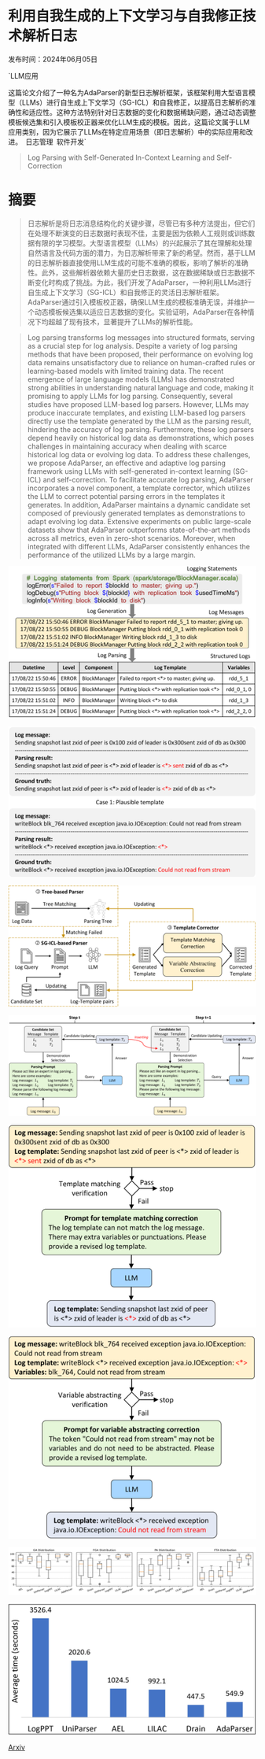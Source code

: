 # 利用自我生成的上下文学习与自我修正技术解析日志

发布时间：2024年06月05日

`LLM应用

这篇论文介绍了一种名为AdaParser的新型日志解析框架，该框架利用大型语言模型（LLMs）进行自生成上下文学习（SG-ICL）和自我修正，以提高日志解析的准确性和适应性。这种方法特别针对日志数据的变化和数据稀缺问题，通过动态调整模板候选集和引入模板校正器来优化LLM生成的模板。因此，这篇论文属于LLM应用类别，因为它展示了LLMs在特定应用场景（即日志解析）中的实际应用和改进。` `日志管理` `软件开发`

> Log Parsing with Self-Generated In-Context Learning and Self-Correction

# 摘要

> 日志解析是将日志消息结构化的关键步骤，尽管已有多种方法提出，但它们在处理不断演变的日志数据时表现不佳，主要是因为依赖人工规则或训练数据有限的学习模型。大型语言模型（LLMs）的兴起展示了其在理解和处理自然语言及代码方面的潜力，为日志解析带来了新的希望。然而，基于LLM的日志解析器直接使用LLM生成的可能不准确的模板，影响了解析的准确性。此外，这些解析器依赖大量历史日志数据，这在数据稀缺或日志数据不断变化时构成了挑战。为此，我们开发了AdaParser，一种利用LLMs进行自生成上下文学习（SG-ICL）和自我修正的灵活日志解析框架。AdaParser通过引入模板校正器，确保LLM生成的模板准确无误，并维护一个动态模板候选集以适应日志数据的变化。实验证明，AdaParser在各种情况下均超越了现有技术，显著提升了LLMs的解析性能。

> Log parsing transforms log messages into structured formats, serving as a crucial step for log analysis. Despite a variety of log parsing methods that have been proposed, their performance on evolving log data remains unsatisfactory due to reliance on human-crafted rules or learning-based models with limited training data. The recent emergence of large language models (LLMs) has demonstrated strong abilities in understanding natural language and code, making it promising to apply LLMs for log parsing. Consequently, several studies have proposed LLM-based log parsers. However, LLMs may produce inaccurate templates, and existing LLM-based log parsers directly use the template generated by the LLM as the parsing result, hindering the accuracy of log parsing. Furthermore, these log parsers depend heavily on historical log data as demonstrations, which poses challenges in maintaining accuracy when dealing with scarce historical log data or evolving log data. To address these challenges, we propose AdaParser, an effective and adaptive log parsing framework using LLMs with self-generated in-context learning (SG-ICL) and self-correction. To facilitate accurate log parsing, AdaParser incorporates a novel component, a template corrector, which utilizes the LLM to correct potential parsing errors in the templates it generates. In addition, AdaParser maintains a dynamic candidate set composed of previously generated templates as demonstrations to adapt evolving log data. Extensive experiments on public large-scale datasets show that AdaParser outperforms state-of-the-art methods across all metrics, even in zero-shot scenarios. Moreover, when integrated with different LLMs, AdaParser consistently enhances the performance of the utilized LLMs by a large margin.

![利用自我生成的上下文学习与自我修正技术解析日志](../../../paper_images/2406.03376/x1.png)

![利用自我生成的上下文学习与自我修正技术解析日志](../../../paper_images/2406.03376/x2.png)

![利用自我生成的上下文学习与自我修正技术解析日志](../../../paper_images/2406.03376/x3.png)

![利用自我生成的上下文学习与自我修正技术解析日志](../../../paper_images/2406.03376/x4.png)

![利用自我生成的上下文学习与自我修正技术解析日志](../../../paper_images/2406.03376/x5.png)

![利用自我生成的上下文学习与自我修正技术解析日志](../../../paper_images/2406.03376/x6.png)

![利用自我生成的上下文学习与自我修正技术解析日志](../../../paper_images/2406.03376/robust.png)

![利用自我生成的上下文学习与自我修正技术解析日志](../../../paper_images/2406.03376/time.jpg)

[Arxiv](https://arxiv.org/abs/2406.03376)
